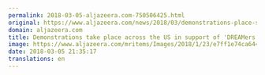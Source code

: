 ```yaml
---
permalink: 2018-03-05-aljazeera.com-750506425.html
original: https://www.aljazeera.com/news/2018/03/demonstrations-place-support-dreamers-180305173851985.html
domain: aljazeera.com
title: Demonstrations take place across the US in support of 'DREAMers'
image: https://www.aljazeera.com/mritems/Images/2018/1/23/e7ff1e74ca644684b72cf2ae25fc050b_18.jpg
date: 2018-03-05 21:35:17
translations: en
---
```


